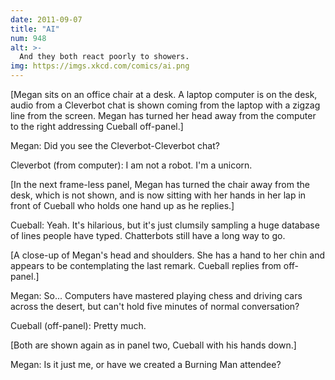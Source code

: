 ```yaml
---
date: 2011-09-07
title: "AI"
num: 948
alt: >-
  And they both react poorly to showers.
img: https://imgs.xkcd.com/comics/ai.png
---
```

[Megan sits on an office chair at a desk. A laptop computer is on the desk, audio from a Cleverbot chat is shown coming from the laptop with a zigzag line from the screen. Megan has turned her head away from the computer to the right addressing Cueball off-panel.]

Megan: Did you see the Cleverbot-Cleverbot chat?

Cleverbot (from computer): I am not a robot. I'm a unicorn.

[In the next frame-less panel, Megan has turned the chair away from the desk, which is not shown, and is now sitting with her hands in her lap in front of Cueball who holds one hand up as he replies.]

Cueball: Yeah. It's hilarious, but it's just clumsily sampling a huge database of lines people have typed. Chatterbots still have a long way to go.

[A close-up of Megan's head and shoulders. She has a hand to her chin and appears to be contemplating the last remark. Cueball replies from off-panel.]

Megan: So... Computers have mastered playing chess and driving cars across the desert, but can't hold five minutes of normal conversation?

Cueball (off-panel): Pretty much.

[Both are shown again as in panel two, Cueball with his hands down.]

Megan: Is it just me, or have we created a Burning Man attendee?